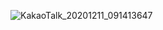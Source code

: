 
![KakaoTalk_20201211_091413647](https://user-images.githubusercontent.com/73815944/106705131-ba993c00-6630-11eb-8363-5f720b0f25db.jpg)
